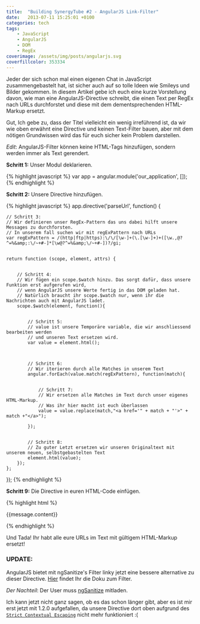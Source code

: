 ```yaml
---
title:  "Building SynergyTube #2 - AngularJS Link-Filter"
date:   2013-07-11 15:25:01 +0100
categories: tech
tags:
    - JavaScript
    - AngularJS
    - DOM
    - RegEx
coverimage: /assets/img/posts/angularjs.svg
coverfillcolor: 353334
---
```

Jeder der sich schon mal einen eigenen Chat in JavaScript zusammengebastelt hat,
ist sicher auch auf so tolle Ideen wie Smileys und Bilder gekommen.
In diesem Artikel gebe ich euch eine kurze Vorstellung davon, wie man eine
AngularJS-Directive schreibt, die einen Text per RegEx nach URLs durchforstet
und diese mit dem dementsprechenden HTML-Markup ersetzt.

<!-- more -->

Gut, Ich gebe zu, dass der Titel vielleicht ein wenig irreführend ist, da wir wie oben erwähnt eine Directive und keinen Text-Filter bauen, aber mit dem nötigen Grundwissen wird das für euch sicher kein Problem darstellen.

*Edit*: AngularJS-Filter können keine HTML-Tags hinzufügen, sondern werden immer als Text gerendert.


**Schritt 1:** Unser Modul deklarieren.

{% highlight javascript %}
var app = angular.module('our_application', []);
{% endhighlight %}

**Schritt 2:** Unsere Directive hinzufügen.

{% highlight javascript %}
app.directive('parseUrl', function() {

    // Schritt 3:
    // Wir definieren unser RegEx-Pattern das uns dabei hilft unsere Messages zu durchforsten.
    // In unserem fall suchen wir mit regExPattern nach URLs
    var regExPattern = /(http|ftp|https):\/\/[\w-]+(\.[\w-]+)+([\w.,@?^=%&amp;:\/~+#-]*[\w@?^=%&amp;\/~+#-])?/gi;


    return function (scope, element, attrs) {


        // Schritt 4:
        // Wir fügen ein scope.$watch hinzu. Das sorgt dafür, dass unsere Funktion erst aufgerufen wird,
        // wenn AngularJS unsere Werte fertig in das DOM geladen hat.
        // Natürlich braucht ihr scope.$watch nur, wenn ihr die Nachrichten auch mit AngularJS ladet.
        scope.$watch(element, function(){


            // Schritt 5:
            // value ist unsere Temporäre variable, die wir anschliessend bearbeiten werden
            // und unseren Text ersetzen wird.
            var value = element.html();



            // Schritt 6:
            // Wir iterieren durch alle Matches in unserem Text
            angular.forEach(value.match(regExPattern), function(match){


                // Schritt 7:
                // Wir ersetzen alle Matches im Text durch unser eigenes HTML-Markup.
                // Was ihr hier macht ist euch überlassen
                value = value.replace(match,"<a href='" + match + "'>" + match +"</a>");

            });


            // Schritt 8:
            // Zu guter Letzt ersetzen wir unseren Originaltext mit unserem neuen, selbstgebastelten Text
            element.html(value);
        });
    };
});
{% endhighlight %}

**Schritt 9:** Die Directive in euren HTML-Code einfügen.

{% highlight html %}
<p parse-url>{{message.content}}</p>
{% endhighlight %}

Und Tada! Ihr habt alle eure URLs im Text mit gültigem HTML-Markup ersetzt!


### UPDATE:
AngularJS bietet mit ngSanitize's Filter linky jetzt eine bessere alternative zu dieser Directive.
[Hier](http://docs.angularjs.org/api/ngSanitize.filter:linky) findet Ihr die Doku zum Filter.

*Der Nachteil*: Der User muss [ngSanitize](http://docs.angularjs.org/api/ngSanitize) mitladen.

Ich kann jetzt nicht ganz sagen, ob es das schon länger gibt, aber es ist mir erst jetzt mit 1.2.0 aufgefallen,
da unsere Directive dort oben aufgrund des [`Strict Contextual Escaping`](http://docs.angularjs.org/api/ng.$sce) nicht mehr funktioniert :(
